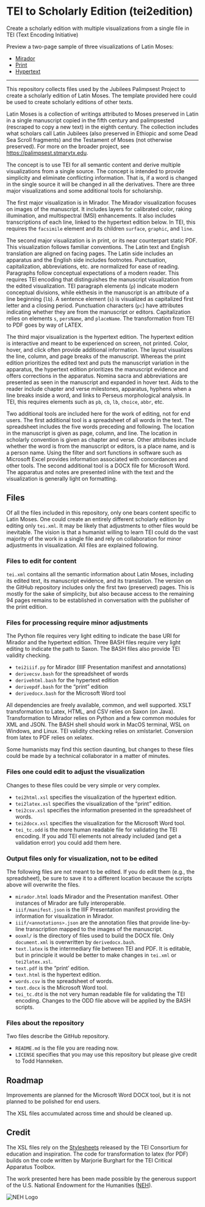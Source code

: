 # TEI to Scholarly Edition (tei2edition)

Create a scholarly edition with multiple visualizations from a single file in TEI (Text Encoding Initiative)

Preview a two-page sample of three visualizations of Latin Moses:

- [Mirador](https://thanneken.github.io/tei2edition/mirador.html)
- [Print](https://thanneken.github.io/tei2edition/text.pdf)
- [Hypertext](https://thanneken.github.io/tei2edition/text.html)

---

This repository collects files used by the Jubilees Palimpsest Project to create a scholarly edition of Latin Moses. 
The template provided here could be used to create scholarly editions of other texts. 

Latin Moses is a collection of writings attributed to Moses preserved in Latin in a single manuscript copied in the fifth century and palimpsested (rescraped to copy a new text) in the eighth century. 
The collection includes what scholars call Latin Jubilees (also preserved in Ethiopic and some Dead Sea Scroll fragments) and the Testament of Moses (not otherwise preserved). 
For more on the broader project, see https://palimpsest.stmarytx.edu. 

The concept is to use TEI for all semantic content and derive multiple visualizations from a single source. 
The concept is intended to provide simplicity and eliminate conflicting information. 
That is, if a word is changed in the single source it will be changed in all the derivatives. 
There are three major visualizations and some additional tools for scholarship. 

The first major visualization is in Mirador. 
The Mirador visualization focuses on images of the manuscript. 
It includes layers for calibrated color, raking illumination, and multispectral (MSI) enhancements. 
It also includes transcriptions of each line, linked to the hypertext edition below. 
In TEI, this requires the `facsimile` element and its children `surface`, `graphic`, and `line`.

The second major visualization is in print, or its near counterpart static PDF. 
This visualization follows familiar conventions. 
The Latin text and English translation are aligned on facing pages. 
The Latin side includes an apparatus and the English side includes footnotes. 
Punctuation, capitalization, abbreviations, etc. are normalized for ease of reading. 
Paragraphs follow conceptual expectations of a modern reader. 
This requires TEI encoding that distinguishes the manuscript visualization from the edited visualization. 
TEI paragraph elements (`p`) indicate modern conceptual divisions, while ekthesis in the manuscript is an attribute of a line beginning (`lb`).
A sentence element (`s`) is visualized as capitalized first letter and a closing period.
Punctuation characters (`pc`) have attributes indicating whether they are from the manuscript or editors. 
Capitalization relies on elements `s`, `persName`, and `placeName`.
The transformation from TEI to PDF goes by way of LATEX.

The third major visualization is the hypertext edition. 
The hypertext edition is interactive and meant to be experienced on screen, not printed. 
Color, hover, and click often provide additional information. 
The layout visualizes the line, column, and page breaks of the manuscript. 
Whereas the print edition prioritizes the edited text and puts the manuscript variation in the apparatus, 
the hypertext edition prioritizes the manuscript evidence and offers corrections in the apparatus. 
Nomina sacra and abbreviations are presented as seen in the manuscript and expanded in hover text. 
Aids to the reader include chapter and verse milestones, apparatus, hyphens when a line breaks inside a word, and links to Perseus morphological analysis.
In TEI, this requires elements such as `pb`, `cb`, `lb`, `choice`, `abbr`, etc.

Two additional tools are included here for the work of editing, not for end users. 
The first additional tool is a spreadsheet of all words in the text. 
The spreadsheet includes the five words preceding and following. 
The location in the manuscript is given as page, column, and line.
The location in scholarly convention is given as chapter and verse. 
Other attributes include whether the word is from the manuscript or editors, is a place name, and is a person name.
Using the filter and sort functions in software such as Microsoft Excel provides information associated with concordances and other tools.
The second additional tool is a DOCX file for Microsoft Word. 
The apparatus and notes are presented inline with the text and the visualization is generally light on formatting.

## Files

Of all the files included in this repository, only one bears content specific to Latin Moses. 
One could create an entirely different scholarly edition by editing only `tei.xml`. 
It may be likely that adjustments to other files would be inevitable. 
The vision is that a humanist willing to learn TEI could do the vast majority of the work in a single file and rely on collaboration for minor adjustments in visualization. 
All files are explained following.

### Files to edit for content

`tei.xml` contains all the semantic information about Latin Moses, including its edited text, its manuscript evidence, and its translation. 
The version on the GitHub repository includes only the first two (preserved) pages. 
This is mostly for the sake of simplicity, but also because access to the remaining 94 pages remains to be established in conversation with the publisher of the print edition. 

### Files for processing require minor adjustments

The Python file requires very light editing to indicate the base URI for Mirador and the hypertext edition. 
Three BASH files require very light editing to indicate the path to Saxon. 
The BASH files also provide TEI validity checking. 

- `tei2iiif.py` for Mirador (IIIF Presentation manifest and annotations)
- `derivecsv.bash`  for the spreadsheet of words
- `derivehtml.bash` for the hypertext edition
- `derivepdf.bash` for the “print” edition
- `derivedocx.bash` for the Microsoft Word tool

All dependencies are freely available, common, and well supported.
XSLT transformation to Latex, HTML, and CSV relies on Saxon (on Java).
Transformation to Mirador relies on Python and a few common modules for XML and JSON.
The BASH shell should work in MacOS terminal, WSL on Windows, and Linux. 
TEI validity checking relies on xmlstarlet. 
Conversion from latex to PDF relies on xelatex.

Some humanists may find this section daunting, but changes to these files could be made by a technical collaborator in a matter of minutes. 

### Files one could edit to adjust the visualization

Changes to these files could be very simple or very complex. 

- `tei2html.xsl` specifies the visualization of the hypertext edition.
- `tei2latex.xsl` specifies the visualization of the “print” edition.
- `tei2csv.xsl` specifies the information presented in the spreadsheet of words.
- `tei2docx.xsl` specifies the visualization for the Microsoft Word tool.
- `tei_tc.odd` is the more human readable file for validating the TEI encoding. If you add TEI elements not already included (and get a validation error) you could add them here. 

### Output files only for visualization, not to be edited

The following files are not meant to be edited. 
If you do edit them (e.g., the spreadsheet), be sure to save it to a different location because the scripts above will overwrite the files. 

- `mirador.html` loads Mirador and the Presentation manifest. Other instances of Mirador are fully interoperable.
- `iiif/manifest.json` is the IIIF Presentation manifest providing the information for visualization in Mirador.
- `iiif/<annotations>.json` are the annotation files that provide line-by-line transcription mapped to the images of the manuscript.
- `ooxml/` is the directory of files used to build the DOCX file. Only `document.xml` is overwritten by `derivedocx.bash`.
- `text.latex` is the intermediary file between TEI and PDF. It is editable, but in principle it would be better to make changes in `tei.xml` or `tei2latex.xsl`.
- `text.pdf` is the “print’ edition.
- `text.html` is the hypertext edition.
- `words.csv` is the spreadsheet of words. 
- `text.docx` is the Microsoft Word tool.
- `tei_tc.dtd` is the not very human readable file for validating the TEI encoding. Changes to the ODD file above will be applied by the BASH scripts.

### Files about the repository

Two files describe the GitHub repository.

- `README.md` is the file you are reading now.
- `LICENSE` specifies that you may use this repository but please give credit to Todd Hanneken.

## Roadmap

Improvements are planned for the Microsoft Word DOCX tool, but it is not planned to be polished for end users.

The XSL files accumulated across time and should be cleaned up. 

## Credit

The XSL files rely on the [Stylesheets](https://github.com/TEIC/Stylesheets) released by the TEI Consortium for education and inspiration. 
The code for transformation to latex (for PDF) builds on the code written by Marjorie Burghart for the TEI Critical Apparatus Toolbox.

The work presented here has been made possible by the generous support of the U.S. National Endowment for the Humanities ([NEH](http://www.neh.gov/)). 

![NEH Logo](https://palimpsest.stmarytx.edu/2023/NEH-Preferred-Seal-Alpha.png)

